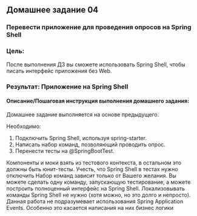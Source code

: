 ## Домашнее задание 04

### Перевести приложение для проведения опросов на Spring Shell

### Цель: 
После выполнения ДЗ вы сможете использовать Spring Shell, чтобы писать интерфейс приложения без Web.
### Результат: Приложение на Spring Shell


#### Описание/Пошаговая инструкция выполнения домашнего задания:
Домашнее задание выполняется на основе предыдущего.

Необходимо:

1. Подключить Spring Shell, используя spring-starter.
2. Написать набор команд, позволяющий проводить опрос.
3. Перенести тесты на @SpringBootTest. 

Компоненты и моки взять из тестового контекста, в остальном это должны быть юнит-тесты. Учесть, что Spring Shell в тестах нужно отключить
Набор команд зависит только от Вашего желания. Вы можете сделать одну команду, запускающую тестирование, а можете построить полноценный интерфейс на Spring Shell.
Локализовывать команды Spring Shell не нужно (хотя можно, но это долго и непросто).
Данная работа не подразумевает использования Spring Application Events. Особенно это касается написания на них бизнес логики